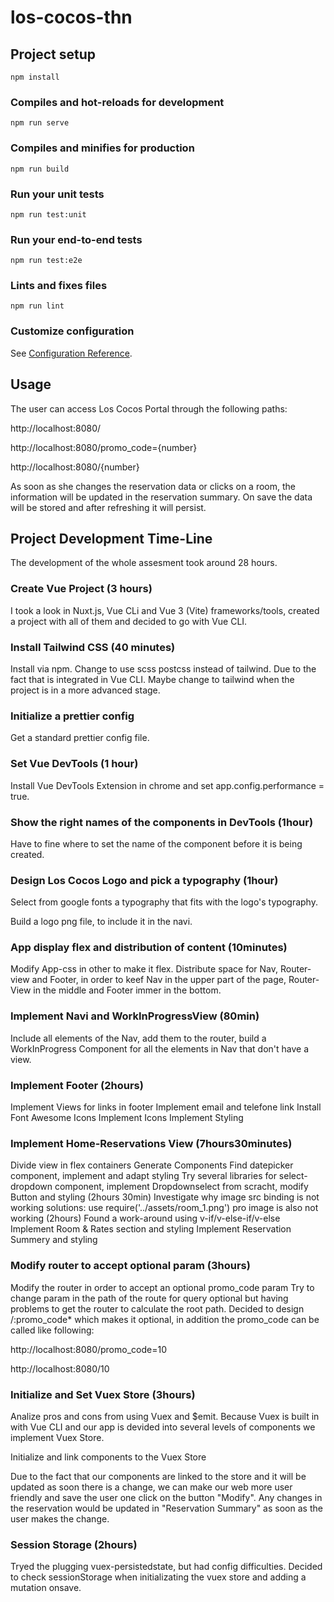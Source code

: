 # los-cocos-thn

## Project setup

```
npm install
```

### Compiles and hot-reloads for development

```
npm run serve
```

### Compiles and minifies for production

```
npm run build
```

### Run your unit tests

```
npm run test:unit
```

### Run your end-to-end tests

```
npm run test:e2e
```

### Lints and fixes files

```
npm run lint
```

### Customize configuration

See [Configuration Reference](https://cli.vuejs.org/config/).

## Usage

The user can access Los Cocos Portal through the following paths:

http://localhost:8080/

http://localhost:8080/promo_code={number}

http://localhost:8080/{number}

As soon as she changes the reservation data or clicks on a room, the information will be updated in the reservation summary.
On save the data will be stored and after refreshing it will persist.

## Project Development Time-Line

The development of the whole assesment took around 28 hours.

### Create Vue Project (3 hours)

I took a look in Nuxt.js, Vue CLi and Vue 3 (Vite) frameworks/tools, created a project with all of them and decided to go with Vue CLI.

### Install Tailwind CSS (40 minutes)

Install via npm.
Change to use scss postcss instead of tailwind. Due to the fact that is integrated in Vue CLI. Maybe change to tailwind when the project is in a more advanced stage.

### Initialize a prettier config

Get a standard prettier config file.

### Set Vue DevTools (1 hour)

Install Vue DevTools Extension in chrome and set app.config.performance = true.

### Show the right names of the components in DevTools (1hour)

Have to fine where to set the name of the component before it is being created.

### Design Los Cocos Logo and pick a typography (1hour)

Select from google fonts a typography that fits with the logo's typography.

Build a logo png file, to include it in the navi.

### App display flex and distribution of content (10minutes)

Modify App-css in other to make it flex.
Distribute space for Nav, Router-view and Footer, in order to keef Nav in the upper part of the page, Router-View in the middle and Footer immer in the bottom.

### Implement Navi and WorkInProgressView (80min)

Include all elements of the Nav, add them to the router, build a WorkInProgress Component for all the elements in Nav that don't have a view.

### Implement Footer (2hours)

Implement Views for links in footer
Implement email and telefone link
Install Font Awesome Icons
Implement Icons
Implement Styling

### Implement Home-Reservations View (7hours30minutes)

Divide view in flex containers
Generate Components
Find datepicker component, implement and adapt styling
Try several libraries for select-dropdown component, implement Dropdownselect from scracht, modify Button and styling (2hours 30min)
Investigate why image src binding is not working solutions: use require('../assets/room_1.png') pro image is also not working (2hours)
Found a work-around using v-if/v-else-if/v-else
Implement Room & Rates section and styling
Implement Reservation Summery and styling

### Modify router to accept optional param (3hours)

Modify the router in order to accept an optional promo_code param
Try to change param in the path of the route for query optional but having problems to get the router to calculate the root path.
Decided to design /:promo_code\* which makes it optional, in addition the promo_code can be called like following:

http://localhost:8080/promo_code=10

http://localhost:8080/10

### Initialize and Set Vuex Store (3hours)

Analize pros and cons from using Vuex and $emit. Because Vuex is built in with Vue CLI and our app is devided into several levels of components we implement Vuex Store.

Initialize and link components to the Vuex Store

Due to the fact that our components are linked to the store and it will be updated as soon there is a change, we can make our web more user friendly and save the user one click on the button "Modify". Any changes in the reservation would be updated in "Reservation Summary" as soon as the user makes the change.

### Session Storage (2hours)

Tryed the plugging vuex-persistedstate, but had config difficulties.
Decided to check sessionStorage when initializating the vuex store and adding a mutation onsave.
